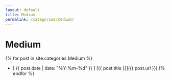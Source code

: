 ```yaml
---
layout: default
title: Medium
permalink: /categories/medium/
---
```


# Medium
{% for post in site.categories.Medium %}
- [ {{ post.date | date: "%Y-%m-%d" }} ] [{{ post.title }}]({{ post.url }})
{% endfor %}

